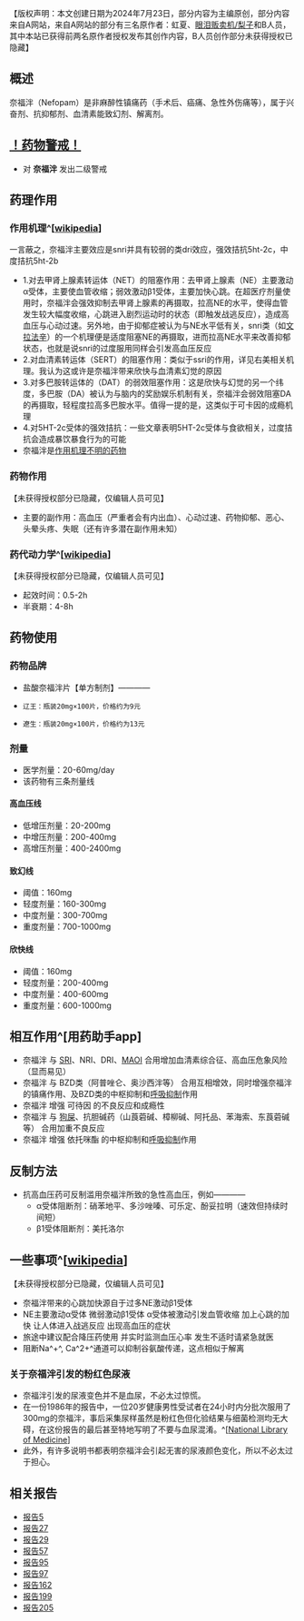 ﻿【版权声明：本文创建日期为2024年7月23日，部分内容为主编原创，部分内容来自A网站，来自A网站的部分有三名原作者：虹夏、[眼泪贩卖机/梨子](/t/眼泪贩卖机)和B人员，其中本站已获得前两名原作者授权发布其创作内容，B人员创作部分未获得授权已隐藏】
## 概述
奈福泮（Nefopam）是非麻醉性镇痛药（手术后、癌痛、急性外伤痛等），属于兴奋剂、抗抑郁剂、血清素能致幻剂、解离剂。
## [！药物警戒！](/drug/%E8%8D%AF%E7%89%A9%E8%AD%A6%E6%88%92/)
- 对 **奈福泮** 发出二级警戒
## 药理作用
### 作用机理^[[wikipedia](https://en.wikipedia.org/wiki/Nefopam)]
一言蔽之，奈福泮主要效应是snri并具有较弱的类dri效应，强效拮抗5ht-2c，中度拮抗5ht-2b
- 1.对去甲肾上腺素转运体（NET）的阻塞作用：去甲肾上腺素（NE）主要激动α受体，主要使血管收缩；弱效激动β1受体，主要加快心跳。在超医疗剂量使用时，奈福泮会强效抑制去甲肾上腺素的再摄取，拉高NE的水平，使得血管发生较大幅度收缩，心跳进入剧烈运动时的状态（即触发战逃反应），造成高血压与心动过速。另外地，由于抑郁症被认为与NE水平低有关，snri类（如[文拉法辛](/drug/VEN)）的一个机理便是适度阻塞NE的再摄取，进而拉高NE水平来改善抑郁状态，也就是说snri的过度服用同样会引发高血压反应
- 2.对血清素转运体（SERT）的阻塞作用：类似于ssri的作用，详见右美相关机理。我认为这或许是奈福泮带来欣快与血清素幻觉的原因
- 3.对多巴胺转运体的（DAT）的弱效阻塞作用：这是欣快与幻觉的另一个纬度，多巴胺（DA）被认为与脑内的奖励娱乐机制有关，奈福泮会弱效阻塞DA的再摄取，轻程度拉高多巴胺水平。值得一提的是，这类似于可卡因的成瘾机理
- 4.对5HT-2c受体的强效拮抗：一些文章表明5HT-2c受体与食欲相关，过度拮抗会造成暴饮暴食行为的可能 
- 奈福泮是[作用机理不明的药物](https://overspeed.wiki/%E7%B4%A2%E5%BC%95/#%E4%BD%9C%E7%94%A8%E6%9C%BA%E7%90%86%E4%B8%8D%E6%98%8E%E7%9A%84%E8%8D%AF%E7%89%A9%E7%B4%A2%E5%BC%95-1)
### 药物作用
【未获得授权部分已隐藏，仅编辑人员可见】
<!--
- 主要的副作用：高血压、尿血、立竿见影的肾损伤、心动过速、精神分裂、抑郁（退效后）
- 主要的主作用：抗抑郁、镇痛、欣快、外部幻觉、解离 -->
- 主要的副作用：高血压（严重者会有内出血）、心动过速、药物抑郁、恶心、头晕头疼、失眠（还有许多潜在副作用未知）
### 药代动力学^[[wikipedia](https://en.wikipedia.org/wiki/Nefopam)]
【未获得授权部分已隐藏，仅编辑人员可见】
<!--
- 奈福泮的绝对生物利用度较低，约0.5h-2h起效，1h-3h血药达峰，于肝脏通过N-去甲基化等途径代谢，主要以尿液消除，少量以粪便
- 于终末半衰期，奈福泮为3h-8h，其活性代谢物去甲基奈福泮为10h-15h且不具有精神活性 -->
- 起效时间：0.5-2h
- 半衰期：4-8h
## 药物使用
### 药物品牌
- 盐酸奈福泮片【单方制剂】————
-     辽王：瓶装20mg×100片，价格约为9元
-     遼生：瓶装20mg×100片，价格约为13元
### 剂量
- 医学剂量：20-60mg/day
- 该药物有三条剂量线
#### 高血压线
- 低增压剂量：20-200mg
- 中增压剂量：200-400mg
- 高增压剂量：400-2400mg
#### 致幻线
- 阈值：160mg
- 轻度剂量：160-300mg
- 中度剂量：300-700mg
- 重度剂量：700-1000mg
#### 欣快线
- 阈值：160mg
- 轻度剂量：200-400mg
- 中度剂量：400-600mg
- 重度剂量：600-1000mg
## 相互作用^[用药助手app]
- 奈福泮 与 [SRI](/drug/DXM/#%E8%A1%80%E6%B8%85%E7%B4%A0%E5%86%8D%E6%91%84%E5%8F%96%E6%8A%91%E5%88%B6%E5%89%82%EF%BC%88SRI%EF%BC%89%E3%80%90%E9%AB%98%E5%8D%B1%E3%80%91)、NRI、DRI、[MAOI](/drug/DXM/#%E5%8D%95%E8%83%BA%E6%B0%A7%E5%8C%96%E9%85%B6%E6%8A%91%E5%88%B6%E5%89%82%EF%BC%88MAOI%EF%BC%89%E3%80%90%E4%B8%A5%E7%A6%81%E3%80%91) 合用增加血清素综合征、高血压危象风险（显而易见）
- 奈福泮 与 BZD类（阿普唑仑、奥沙西泮等） 合用互相增效，同时增强奈福泮的镇痛作用、及BZD类的中枢抑制和[呼吸抑制](/drug_effect/呼吸抑制)作用
- 奈福泮 增强 可待因 的不良反应和成瘾性
- 奈福泮 与 [狗屎](/drug/QTP/)、抗胆碱药（山莨菪碱、樟柳碱、阿托品、苯海索、东莨菪碱等） 合用加重不良反应
- 奈福泮 增强 依托咪酯 的中枢抑制和[呼吸抑制](/drug_effect/呼吸抑制)作用
## 反制方法
- 抗高血压药可反制滥用奈福泮所致的急性高血压，例如————
  - α受体阻断剂：硝苯地平、多沙唑嗪、可乐定、酚妥拉明（速效但持续时间短）
  - β1受体阻断剂：美托洛尔
## 一些事项^[[wikipedia](https://en.wikipedia.org/wiki/Nefopam)]
【未获得授权部分已隐藏，仅编辑人员可见】
<!--
- 奈福泮可以降低胆碱水平
- 于镇痛作用，20mg奈福泮约等价于12mg吗啡 -->
- 奈福泮带来的心跳加快源自于过多NE激动β1受体
- NE主要激动α受体 微弱激动β1受体 α受体被激动引发血管收缩 加上心跳的加快 让人体进入战逃反应 出现高血压的症状
- 旅途中建议配合降压药使用 并实时监测血压心率 发生不适时请紧急就医
- 阻断Na^+^, Ca^2+^通道可以抑制谷氨酸传递，这点相似于解离
### 关于奈福泮引发的粉红色尿液
- 奈福泮引发的尿液变色并不是血尿，不必太过惊慌。
- 在一份1986年的报告中，一位20岁健康男性受试者在24小时内分批次服用了300mg的奈福泮，事后采集尿样虽然是粉红色但化验结果与细菌检测均无大碍，在这份报告的最后甚至特地写明了不要与血尿混淆。^[[National Library of Medicine](https://ncbi.nlm.nih.gov/pmc/articles/PMC1340746/)]
- 此外，有许多说明书都表明奈福泮会引起无害的尿液颜色变化，所以不必太过于担心。
## 相关报告
- [报告5](https://overspeed.wiki/report/RP005/)
- [报告27](https://overspeed.wiki/report/RP027/)
- [报告29](https://overspeed.wiki/report/RP029/)
- [报告57](https://overspeed.wiki/report/RP057/)
- [报告95](https://overspeed.wiki/report/RP095/)
- [报告97](https://overspeed.wiki/report/RP097/)
- [报告162](/report/RP162)
- [报告199](/report/RP199)
- [报告205](/report/RP205)
